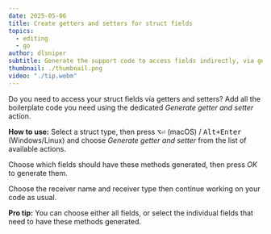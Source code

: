 ```yaml
---
date: 2025-05-06
title: Create getters and setters for struct fields
topics:
  - editing
  - go
author: dlsniper
subtitle: Generate the support code to access fields indirectly, via getters and setters
thumbnail: ./thumbnail.png
video: "./tip.webm"
---
```


Do you need to access your struct fields via getters and setters? Add all the boilerplate code you need using the dedicated _Generate getter and setter_ action.

**How to use:**
Select a struct type, then press <kbd>⌥⏎</kbd> (macOS) / <kbd>Alt+Enter</kbd> (Windows/Linux) and choose _Generate getter and setter_ from the list of available actions.

Choose which fields should have these methods generated, then press _OK_ to generate them.

Choose the receiver name and receiver type then continue working on your code as usual.

**Pro tip:** You can choose either all fields, or select the individual fields that need to have these methods generated.
